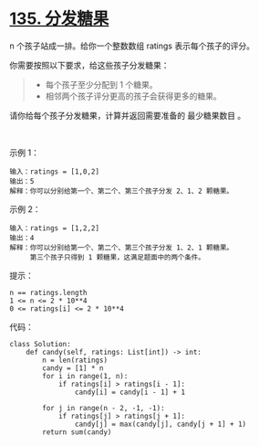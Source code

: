 # [135. 分发糖果](https://leetcode-cn.com/problems/candy/)

n 个孩子站成一排。给你一个整数数组 ratings 表示每个孩子的评分。

你需要按照以下要求，给这些孩子分发糖果：

>- 每个孩子至少分配到 1 个糖果。
>- 相邻两个孩子评分更高的孩子会获得更多的糖果。

请你给每个孩子分发糖果，计算并返回需要准备的 最少糖果数目 。

 

示例 1：
```
输入：ratings = [1,0,2]
输出：5
解释：你可以分别给第一个、第二个、第三个孩子分发 2、1、2 颗糖果。
```
示例 2：
```
输入：ratings = [1,2,2]
输出：4
解释：你可以分别给第一个、第二个、第三个孩子分发 1、2、1 颗糖果。
     第三个孩子只得到 1 颗糖果，这满足题面中的两个条件。
```

提示：
```
n == ratings.length
1 <= n <= 2 * 10**4
0 <= ratings[i] <= 2 * 10**4
```

代码：
```python3
class Solution:
    def candy(self, ratings: List[int]) -> int:
        n = len(ratings)
        candy = [1] * n
        for i in range(1, n):
            if ratings[i] > ratings[i - 1]:
                candy[i] = candy[i - 1] + 1
        
        for j in range(n - 2, -1, -1):
            if ratings[j] > ratings[j + 1]:
                candy[j] = max(candy[j], candy[j + 1] + 1)
        return sum(candy)
```